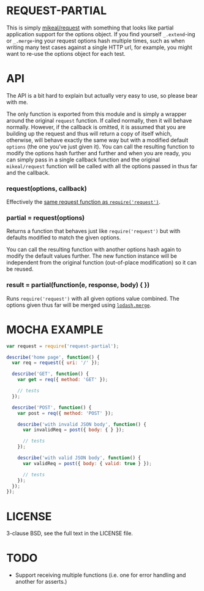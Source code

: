 
# REQUEST-PARTIAL

This is simply [mikeal/request][0] with something that looks like partial application
support for the options object. If you find yourself `_.extend`-ing or `_.merge`-ing your
request options hash multiple times, such as when writing many test cases against a
single HTTP url, for example, you might want to re-use the options object for each test.

# API

The API is a bit hard to explain but actually very easy to use, so please bear with me.

The only function is exported from this module and is simply a wrapper around the original
`request` function. If called normally, then it will behave normally. However, if the
callback is omitted, it is assumed that you are building up the request and thus will
return a copy of itself which, otherwise, will behave exactly the same way but with a
modified default `options` (the one you've just given it). You can call the resulting
function to modify the options hash further and further and when you are ready, you can
simply pass in a single callback function and the original `mikeal/request` function will
be called with all the options passed in thus far and the callback.

### request(options, callback)

Effectively the [same request function as `require('request')`][1].

### partial = request(options)

Returns a function that behaves just like `require('request')` but with defaults modified
to match the given options.

You can call the resulting function with another options hash again to modify the default
values further. The new function instance will be independent from the original function
(out-of-place modification) so it can be reused.

### result = partial(function(e, response, body) { })

Runs `require('request')` with all given options value combined. The options given thus
far will be merged using [`lodash.merge`][2].

# MOCHA EXAMPLE

```js
var request = require('request-partial');

describe('home page', function() {
  var req = request({ uri: '/' });

  describe('GET', function() {
    var get = req({ method: 'GET' });

    // tests
  });

  describe('POST', function() {
    var post = req({ method: 'POST' });

    describe('with invalid JSON body', function() {
      var invalidReq = post({ body: { } });

      // tests
    });

    describe('with valid JSON body', function() {
      var validReq = post({ body: { valid: true } });

      // tests
    });
  });
});
```

# LICENSE

3-clause BSD, see the full text in the LICENSE file.

# TODO

* Support receiving multiple functions (i.e. one for error handling and another for
  asserts.)

[0]: https://github.com/mikeal/request
[1]: https://github.com/mikeal/request#requestoptions-callback
[2]: http://lodash.com/docs#merge

